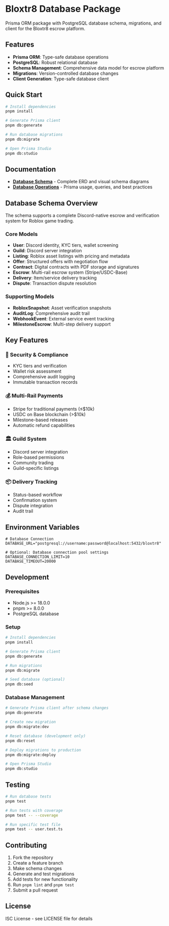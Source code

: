 # Bloxtr8 Database Package

Prisma ORM package with PostgreSQL database schema, migrations, and client for the Bloxtr8 escrow platform.

## Features

- **Prisma ORM**: Type-safe database operations
- **PostgreSQL**: Robust relational database
- **Schema Management**: Comprehensive data model for escrow platform
- **Migrations**: Version-controlled database changes
- **Client Generation**: Type-safe database client

## Quick Start

```bash
# Install dependencies
pnpm install

# Generate Prisma client
pnpm db:generate

# Run database migrations
pnpm db:migrate

# Open Prisma Studio
pnpm db:studio
```

## Documentation

- **[Database Schema](./docs/schema.md)** - Complete ERD and visual schema diagrams
- **[Database Operations](./docs/operations.md)** - Prisma usage, queries, and best practices

## Database Schema Overview

The schema supports a complete Discord-native escrow and verification system for Roblox game trading.

### Core Models

- **User**: Discord identity, KYC tiers, wallet screening
- **Guild**: Discord server integration
- **Listing**: Roblox asset listings with pricing and metadata
- **Offer**: Structured offers with negotiation flow
- **Contract**: Digital contracts with PDF storage and signatures
- **Escrow**: Multi-rail escrow system (Stripe/USDC-Base)
- **Delivery**: Item/service delivery tracking
- **Dispute**: Transaction dispute resolution

### Supporting Models

- **RobloxSnapshot**: Asset verification snapshots
- **AuditLog**: Comprehensive audit trail
- **WebhookEvent**: External service event tracking
- **MilestoneEscrow**: Multi-step delivery support

## Key Features

### 🔐 Security & Compliance

- KYC tiers and verification
- Wallet risk assessment
- Comprehensive audit logging
- Immutable transaction records

### 💰 Multi-Rail Payments

- Stripe for traditional payments (≤$10k)
- USDC on Base blockchain (>$10k)
- Milestone-based releases
- Automatic refund capabilities

### 🏛️ Guild System

- Discord server integration
- Role-based permissions
- Community trading
- Guild-specific listings

### 📦 Delivery Tracking

- Status-based workflow
- Confirmation system
- Dispute integration
- Audit trail

## Environment Variables

```env
# Database Connection
DATABASE_URL="postgresql://username:password@localhost:5432/bloxtr8"

# Optional: Database connection pool settings
DATABASE_CONNECTION_LIMIT=10
DATABASE_TIMEOUT=20000
```

## Development

### Prerequisites

- Node.js >= 18.0.0
- pnpm >= 8.0.0
- PostgreSQL database

### Setup

```bash
# Install dependencies
pnpm install

# Generate Prisma client
pnpm db:generate

# Run migrations
pnpm db:migrate

# Seed database (optional)
pnpm db:seed
```

### Database Management

```bash
# Generate Prisma client after schema changes
pnpm db:generate

# Create new migration
pnpm db:migrate:dev

# Reset database (development only)
pnpm db:reset

# Deploy migrations to production
pnpm db:migrate:deploy

# Open Prisma Studio
pnpm db:studio
```

## Testing

```bash
# Run database tests
pnpm test

# Run tests with coverage
pnpm test -- --coverage

# Run specific test file
pnpm test -- user.test.ts
```

## Contributing

1. Fork the repository
2. Create a feature branch
3. Make schema changes
4. Generate and test migrations
5. Add tests for new functionality
6. Run `pnpm lint` and `pnpm test`
7. Submit a pull request

## License

ISC License - see LICENSE file for details
